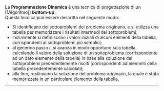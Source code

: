 La **Programmazione Dinamica** è una tecnica di progettazione di un [[Algoritmo]] **bottom-up**.<br />
Questa tecnica può essere descritta nel seguente modo:
- Si identificano dei sottoproblemi del problema originario, e si utilizza una tabella per memorizzare i risultati intermedi dei sottoproblemi;
- inizialmente si definiscono i valori iniziali di alcuni elementi della tabella, corrispondenti ai sottoproblemi più semplici;
- al generico passo $i$, si avanza in modo opportuno sula tabella, calcolando il valore della soluzione di un sottoproblema (corrispondente ad un dato elemento della tabella) in base alla soluzione dei sottoproblemi precedentemente risolti (corrispondenti ad elementi della tabella precedentemente calcolati);
- alla fine, restituiamo la soluzione del problema originario, la quale è stata memorizzata in un particolare elemento della tabella.

--------------------------------------------------------------